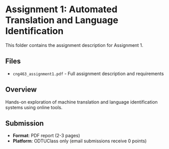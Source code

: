 # Assignment 1: Automated Translation and Language Identification

This folder contains the assignment description for Assignment 1.

## Files
- `cng463_assignment1.pdf` - Full assignment description and requirements

## Overview
Hands-on exploration of machine translation and language identification systems using online tools.

## Submission
- **Format**: PDF report (2-3 pages)
- **Platform**: ODTUClass only (email submissions receive 0 points)
